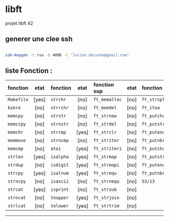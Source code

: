 # libft
projet libft 42

## generer une clee ssh
```sh

ssh-keygen -t rsa -b 4096 -C "lucien.dacunha@gmail.com"
```
## liste Fonction :

| fonction  | etat    | fonction  | etat    | fonction sup  | etat  | fonction sup   | etat |
| :-------- | :--:    | :-------- | :-----: | :------------ | :--:  | :------------  | :--: |
| `Makefile`|  [yes]  | `strchr`  |  [no]   | `ft_memalloc` | [no]  | `ft_strsplit`  | [no] |
| `bzero`   |  [no]   | `strrchr` |  [no]   | `ft_memdel`   | [no]  | `ft_itoa`      | [no] |
| `memcpy`  |  [no]   | `strstr`  |  [no]   | `ft_strnew`   | [no]  | `ft_putchar`   | [yes]|
| `memccpy` |  [no]   | `strnstr` |  [no]   | `ft_strdel`   | [no]  | `ft_putstr`    | [yes]|
| `memchr`  |  [no]   | `strcmp`  |  [yes]  | `ft_strclr`   | [no]  | `ft_putendl`   | [yes]|
| `memmove` |  [no]   | `strncmp` |  [no]   | `ft_striter`  | [no]  | `ft_putnbr`    | [no] |
| `memcmp`  |  [no]   | `atoi`    |  [yes]  | `ft_striteri` | [no]  | `ft_putchar_fd`| [no] |
| `strlen`  |  [yes]  | `isalpha` |  [yes]  | `ft_strmap`   | [no]  | `ft_putstr_fd` | [no] |
| `strdup`  |  [no]   | `isdigit` |  [yes]  | `ft_strmapi`  | [no]  | `ft_putendl_fd`| [no] |
| `strcpy`  |  [yes]  | `isalnum` |  [yes]  | `ft_strequ`   | [no]  | `ft_putnbr_fd` | [no] |
| `strncpy` |  [no]   | `isascii` |  [no]   | `ft_strnequ`  | [no]  | `53/13`        | [no] |
| `strcat`  |  [yes]  | `isprint` |  [no]   | `ft_strsub`   | [no]  | 
| `strncat` |  [no]   | `toupper` |  [yes]  | `ft_strjoin`  | [no]  | 
| `strlcat` |  [no]   | `tolower` |  [yes]  | `ft_strtrim`  | [no]  | 
*********************************************************

